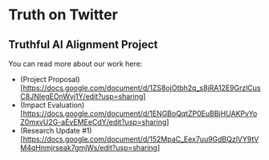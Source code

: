 # Truth on Twitter
## Truthful AI Alignment Project

You can read more about our work here:
* (Project Proposal)[https://docs.google.com/document/d/1ZS8ojOtbh2q_s8jRA12E9GrzlCusC8JNIegEOnWvj1Y/edit?usp=sharing]
* (Impact Evaluation)[https://docs.google.com/document/d/1ENGBoQqtZP0EuBBjHUAKPvYoZ0mxvU2G-aEvEMEeCdY/edit?usp=sharing]
* (Research Update #1)[https://docs.google.com/document/d/152MpaC_Eex7uu9GdBQzlVY9tVM4qHnmjrseak7gmjWs/edit?usp=sharing]
